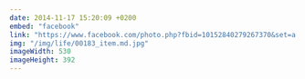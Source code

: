 ```yaml
---
date: 2014-11-17 15:20:09 +0200
embed: "facebook"
link: "https://www.facebook.com/photo.php?fbid=10152840279267370&set=a.10150230942317370.339142.836997369&type=3"
img: "/img/life/00183_item.md.jpg"
imageWidth: 530
imageHeight: 392
---
```

